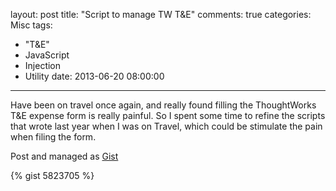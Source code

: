 layout: post
title: "Script to manage TW T&amp;E"
comments: true
categories: Misc
tags:
  - "T&E"
  - JavaScript
  - Injection
  - Utility
date: 2013-06-20 08:00:00
---
Have been on travel once again, and really found filling the ThoughtWorks T&E expense form is really painful.
So I spent some time to refine the scripts that wrote last year when I was on Travel, which could be stimulate the pain when filing the form.

Post and managed as [Gist](http://goo.gl/nG4Vm)

{% gist 5823705 %}
